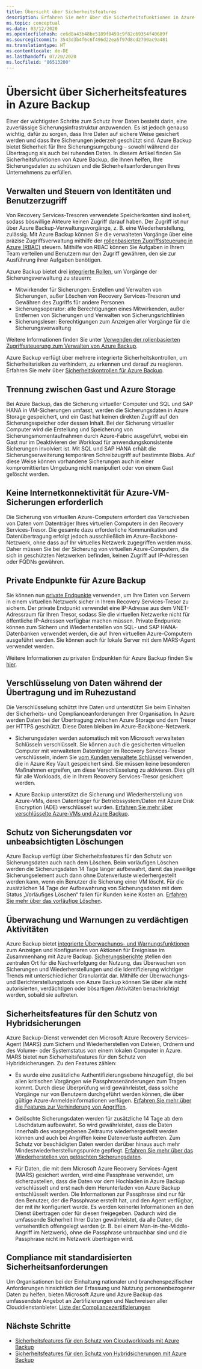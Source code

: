 ```yaml
---
title: Übersicht über Sicherheitsfeatures
description: Erfahren Sie mehr über die Sicherheitsfunktionen in Azure Backup, die Ihnen helfen, Ihre Sicherungsdaten zu schützen und die Sicherheitsanforderungen Ihres Unternehmens zu erfüllen.
ms.topic: conceptual
ms.date: 03/12/2020
ms.openlocfilehash: ce6d8a43b48be5189f0459c9f82c69354f40689f
ms.sourcegitcommit: 3543d3b4f6c6f496d22ea5f97d8cd2700ac9a481
ms.translationtype: HT
ms.contentlocale: de-DE
ms.lasthandoff: 07/20/2020
ms.locfileid: "86513200"
---
```

# <a name="overview-of-security-features-in-azure-backup"></a>Übersicht über Sicherheitsfeatures in Azure Backup

Einer der wichtigsten Schritte zum Schutz Ihrer Daten besteht darin, eine zuverlässige Sicherungsinfrastruktur anzuwenden. Es ist jedoch genauso wichtig, dafür zu sorgen, dass Ihre Daten auf sichere Weise gesichert werden und dass Ihre Sicherungen jederzeit geschützt sind. Azure Backup bietet Sicherheit für Ihre Sicherungsumgebung – sowohl während der Übertragung als auch bei ruhenden Daten. In diesem Artikel finden Sie Sicherheitsfunktionen von Azure Backup, die Ihnen helfen, Ihre Sicherungsdaten zu schützen und die Sicherheitsanforderungen Ihres Unternehmens zu erfüllen.

## <a name="management-and-control-of-identity-and-user-access"></a>Verwalten und Steuern von Identitäten und Benutzerzugriff

Von Recovery Services-Tresoren verwendete Speicherkonten sind isoliert, sodass böswillige Akteure keinen Zugriff darauf haben. Der Zugriff ist nur über Azure Backup-Verwaltungsvorgänge, z. B. eine Wiederherstellung, zulässig. Mit Azure Backup können Sie die verwalteten Vorgänge über eine präzise Zugriffsverwaltung mithilfe der [rollenbasierten Zugriffssteuerung in Azure (RBAC)](./backup-rbac-rs-vault.md) steuern. Mithilfe von RBAC können Sie Aufgaben in Ihrem Team verteilen und Benutzern nur den Zugriff gewähren, den sie zur Ausführung ihrer Aufgaben benötigen.

Azure Backup bietet drei [integrierte Rollen](../role-based-access-control/built-in-roles.md), um Vorgänge der Sicherungsverwaltung zu steuern:

* Mitwirkender für Sicherungen: Erstellen und Verwalten von Sicherungen, außer Löschen von Recovery Services-Tresoren und Gewähren des Zugriffs für andere Personen
* Sicherungsoperator: alle Berechtigungen eines Mitwirkenden, außer Entfernen von Sicherungen und Verwalten von Sicherungsrichtlinien
* Sicherungsleser: Berechtigungen zum Anzeigen aller Vorgänge für die Sicherungsverwaltung

Weitere Informationen finden Sie unter [Verwenden der rollenbasierten Zugriffssteuerung zum Verwalten von Azure Backup](./backup-rbac-rs-vault.md).

Azure Backup verfügt über mehrere integrierte Sicherheitskontrollen, um Sicherheitsrisiken zu verhindern, zu erkennen und darauf zu reagieren. Erfahren Sie mehr über [Sicherheitskontrollen für Azure Backup](./backup-security-controls.md).

## <a name="separation-between-guest-and-azure-storage"></a>Trennung zwischen Gast und Azure Storage

Bei Azure Backup, das die Sicherung virtueller Computer und SQL und SAP HANA in VM-Sicherungen umfasst, werden die Sicherungsdaten in Azure Storage gespeichert, und ein Gast hat keinen direkten Zugriff auf den Sicherungsspeicher oder dessen Inhalt.  Bei der Sicherung virtueller Computer wird die Erstellung und Speicherung von Sicherungsmomentaufnahmen durch Azure-Fabric ausgeführt, wobei ein Gast nur im Deaktivieren der Workload für anwendungskonsistente Sicherungen involviert ist.  Mit SQL und SAP HANA erhält die Sicherungserweiterung temporären Schreibzugriff auf bestimmte Blobs.  Auf diese Weise können vorhandene Sicherungen auch in einer kompromittierten Umgebung nicht manipuliert oder von einem Gast gelöscht werden.

## <a name="internet-connectivity-not-required-for-azure-vm-backup"></a>Keine Internetkonnektivität für Azure-VM-Sicherungen erforderlich

Die Sicherung von virtuellen Azure-Computern erfordert das Verschieben von Daten vom Datenträger Ihres virtuellen Computers in den Recovery Services-Tresor. Die gesamte dazu erforderliche Kommunikation und Datenübertragung erfolgt jedoch ausschließlich im Azure-Backbone-Netzwerk, ohne dass auf Ihr virtuelles Netzwerk zugegriffen werden muss. Daher müssen Sie bei der Sicherung von virtuellen Azure-Computern, die sich in geschützten Netzwerken befinden, keinen Zugriff auf IP-Adressen oder FQDNs gewähren.

## <a name="private-endpoints-for-azure-backup"></a>Private Endpunkte für Azure Backup

Sie können nun [private Endpunkte](../private-link/private-endpoint-overview.md) verwenden, um Ihre Daten von Servern in einem virtuellen Netzwerk sicher in Ihrem Recovery Services-Tresor zu sichern. Der private Endpunkt verwendet eine IP-Adresse aus dem VNET-Adressraum für Ihren Tresor, sodass Sie die virtuellen Netzwerke nicht für öffentliche IP-Adressen verfügbar machen müssen. Private Endpunkte können zum Sichern und Wiederherstellen von SQL- und SAP HANA-Datenbanken verwendet werden, die auf Ihren virtuellen Azure-Computern ausgeführt werden. Sie können auch für lokale Server mit dem MARS-Agent verwendet werden.

Weitere Informationen zu privaten Endpunkten für Azure Backup finden Sie [hier](./private-endpoints.md).

## <a name="encryption-of-data-in-transit-and-at-rest"></a>Verschlüsselung von Daten während der Übertragung und im Ruhezustand

Die Verschlüsselung schützt Ihre Daten und unterstützt Sie beim Einhalten der Sicherheits- und Complianceanforderungen Ihrer Organisation. In Azure werden Daten bei der Übertragung zwischen Azure Storage und dem Tresor per HTTPS geschützt. Diese Daten bleiben im Azure-Backbone-Netzwerk.

* Sicherungsdaten werden automatisch mit von Microsoft verwalteten Schlüsseln verschlüsselt. Sie können auch die gesicherten virtuellen Computer mit verwaltetem Datenträger im Recovery Services-Tresor verschlüsseln, indem Sie [vom Kunden verwaltete Schlüssel](backup-encryption.md#encryption-of-backup-data-using-customer-managed-keys) verwenden, die in Azure Key Vault gespeichert sind. Sie müssen keine besonderen Maßnahmen ergreifen, um diese Verschlüsselung zu aktivieren. Dies gilt für alle Workloads, die in Ihrem Recovery Services-Tresor gesichert werden.

* Azure Backup unterstützt die Sicherung und Wiederherstellung von Azure-VMs, deren Datenträger für Betriebssystem/Daten mit Azure Disk Encryption (ADE) verschlüsselt wurden. [Erfahren Sie mehr über verschlüsselte Azure-VMs und Azure Backup](./backup-azure-vms-encryption.md).

## <a name="protection-of-backup-data-from-unintentional-deletes"></a>Schutz von Sicherungsdaten vor unbeabsichtigten Löschungen

Azure Backup verfügt über Sicherheitsfeatures für den Schutz von Sicherungsdaten auch nach dem Löschen. Beim vorläufigen Löschen werden die Sicherungsdaten 14 Tage länger aufbewahrt, damit das jeweilige Sicherungselement auch dann ohne Datenverluste wiederhergestellt werden kann, wenn ein Benutzer die Sicherung einer VM löscht. Für die zusätzlichen 14 Tage der Aufbewahrung von Sicherungsdaten mit dem Status „Vorläufiges Löschen“ fallen für Kunden keine Kosten an. [Erfahren Sie mehr über das vorläufige Löschen](backup-azure-security-feature-cloud.md).

## <a name="monitoring-and-alerts-of-suspicious-activity"></a>Überwachung und Warnungen zu verdächtigen Aktivitäten

Azure Backup bietet [integrierte Überwachungs- und Warnungsfunktionen](./backup-azure-monitoring-built-in-monitor.md) zum Anzeigen und Konfigurieren von Aktionen für Ereignisse im Zusammenhang mit Azure Backup. [Sicherungsberichte](./configure-reports.md) stellen den zentralen Ort für die Nachverfolgung der Nutzung, das Überwachen von Sicherungen und Wiederherstellungen und die Identifizierung wichtiger Trends mit unterschiedlicher Granularität dar. Mithilfe der Überwachungs- und Berichterstellungstools von Azure Backup können Sie über alle nicht autorisierten, verdächtigen oder bösartigen Aktivitäten benachrichtigt werden, sobald sie auftreten.

## <a name="security-features-to-help-protect-hybrid-backups"></a>Sicherheitsfeatures für den Schutz von Hybridsicherungen

Azure Backup-Dienst verwendet den Microsoft Azure Recovery Services-Agent (MARS) zum Sichern und Wiederherstellen von Dateien, Ordnern und des Volume- oder Systemstatus von einem lokalen Computer in Azure. MARS bietet nun Sicherheitsfeatures für den Schutz von Hybridsicherungen. Zu den Features zählen:

* Es wurde eine zusätzliche Authentifizierungsebene hinzugefügt, die bei allen kritischen Vorgängen wie Passphrasenänderungen zum Tragen kommt. Durch diese Überprüfung wird gewährleistet, dass solche Vorgänge nur von Benutzern durchgeführt werden können, die über gültige Azure-Anmeldeinformationen verfügen. [Erfahren Sie mehr über die Features zur Verhinderung von Angriffen](./backup-azure-security-feature.md#prevent-attacks).

* Gelöschte Sicherungsdaten werden für zusätzliche 14 Tage ab dem Löschdatum aufbewahrt. So wird gewährleistet, dass die Daten innerhalb des vorgegebenen Zeitraums wiederhergestellt werden können und auch bei Angriffen keine Datenverluste auftreten. Zum Schutz vor beschädigten Daten werden darüber hinaus auch mehr Mindestwiederherstellungspunkte gepflegt. [Erfahren Sie mehr über das Wiederherstellen von gelöschten Sicherungsdaten](./backup-azure-security-feature.md#recover-deleted-backup-data).

* Für Daten, die mit dem Microsoft Azure Recovery Services-Agent (MARS) gesichert werden, wird eine Passphrase verwendet, um sicherzustellen, dass die Daten vor dem Hochladen in Azure Backup verschlüsselt und erst nach dem Herunterladen von Azure Backup entschlüsselt werden. Die Informationen zur Passphrase sind nur für den Benutzer, der die Passphrase erstellt hat, und den Agent verfügbar, der mit ihr konfiguriert wurde. Es werden keinerlei Informationen an den Dienst übertragen oder für diesen freigegeben. Dadurch wird die umfassende Sicherheit Ihrer Daten gewährleistet, da alle Daten, die versehentlich offengelegt werden (z. B. bei einem Man-in-the-Middle-Angriff im Netzwerk), ohne die Passphrase unbrauchbar sind und die Passphrase nicht im Netzwerk übertragen wird.

## <a name="compliance-with-standardized-security-requirements"></a>Compliance mit standardisierten Sicherheitsanforderungen

Um Organisationen bei der Einhaltung nationaler und branchenspezifischer Anforderungen hinsichtlich der Erfassung und Nutzung personenbezogener Daten zu helfen, bieten Microsoft Azure und Azure Backup das umfassendste Angebot an Zertifizierungen und Nachweisen aller Clouddienstanbieter. [Liste der Compliancezertifizierungen](compliance-offerings.md)

## <a name="next-steps"></a>Nächste Schritte

* [Sicherheitsfeatures für den Schutz von Cloudworkloads mit Azure Backup](backup-azure-security-feature-cloud.md)
* [Sicherheitsfeatures für den Schutz von Hybridsicherungen mit Azure Backup](backup-azure-security-feature.md)
